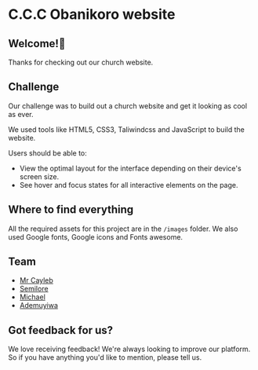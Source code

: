 # C.C.C Obanikoro website

## Welcome!👋

Thanks for checking out our church website.

## Challenge 
Our challenge was to build out a church website and get it looking as cool as ever.

We used tools like HTML5, CSS3, Taliwindcss and JavaScript to build the website. 

Users should be able to:

- View the optimal layout for the interface depending on their device's screen size.
- See hover and focus states for all interactive elements on the page.

## Where to find everything

All the required assets for this project are in the `/images` folder.
We also used Google fonts, Google icons and Fonts awesome.

## Team
- [Mr Cayleb](https://github.com/070315129300)
- [Semilore](https://github.com/AnjorinSemilore)
- [Michael](https://github.com/Micheal2code)
- [Ademuyiwa](https://github.com/codingat17)

## Got feedback for us?

We love receiving feedback! We're always looking to improve our platform. So if you have anything you'd like to mention, please tell us.